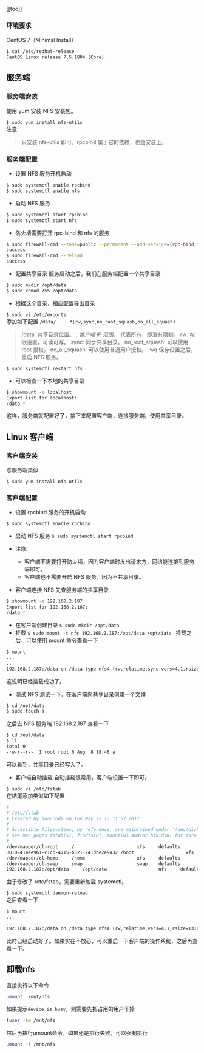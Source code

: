 [[toc]]
### 环境要求
CentOS 7（Minimal Install）  
```bash
$ cat /etc/redhat-release 
CentOS Linux release 7.5.1804 (Core) 
```
## 服务端
### 服务端安装
使用 yum 安装 NFS 安装包。

`$ sudo yum install nfs-utils`  
注意:
>只安装 nfs-utils 即可，rpcbind 属于它的依赖，也会安装上。

### 服务端配置
- 设置 NFS 服务开机启动

```bash
$ sudo systemctl enable rpcbind
$ sudo systemctl enable nfs
```
- 启动 NFS 服务
```bash
$ sudo systemctl start rpcbind
$ sudo systemctl start nfs
```
- 防火墙需要打开 rpc-bind 和 nfs 的服务

````bash
$ sudo firewall-cmd --zone=public --permanent --add-service={rpc-bind,mountd,nfs}
success
$ sudo firewall-cmd --reload
success
````
- 配置共享目录
服务启动之后，我们在服务端配置一个共享目录
```bash
$ sudo mkdir /opt/data
$ sudo chmod 755 /opt/data
```
- 根据这个目录，相应配置导出目录

`$ sudo vi /etc/exports`  
添加如下配置
`/data/     *(rw,sync,no_root_squash,no_all_squash)`
>/data: 共享目录位置。
*: 客户端 IP 范围，* 代表所有，即没有限制。
rw: 权限设置，可读可写。
sync: 同步共享目录。
no_root_squash: 可以使用 root 授权。
no_all_squash: 可以使用普通用户授权。
:wq 保存设置之后，重启 NFS 服务。

`$ sudo systemctl restart nfs`  
- 可以检查一下本地的共享目录

```bash
$ showmount -e localhost
Export list for localhost:
/data *
```
这样，服务端就配置好了，接下来配置客户端，连接服务端，使用共享目录。

## Linux 客户端
### 客户端安装
与服务端类似

`$ sudo yum install nfs-utils`  
### 客户端配置
- 设置 rpcbind 服务的开机启动

`$ sudo systemctl enable rpcbind`  
- 启动 NFS 服务
`$ sudo systemctl start rpcbind
`
- 注意:
   
    - 客户端不需要打开防火墙，因为客户端时发出请求方，网络能连接到服务端即可。
    - 客户端也不需要开启 NFS 服务，因为不共享目录。

- 客户端连接 NFS
先查服务端的共享目录

```bash
$ showmount -e 192.168.2.187
Export list for 192.168.2.187:
/data *
```
- 在客户端创建目录
`$ sudo mkdir /opt/data
`  
- 挂载
`$ sudo mount -t nfs 192.168.2.187:/opt/data /opt/data
`
挂载之后，可以使用 mount 命令查看一下
```bash
$ mount
...
...
192.168.2.187:/data on /data type nfs4 (rw,relatime,sync,vers=4.1,rsize=131072,wsize=131072,namlen=255,hard,proto=tcp,port=0,timeo=600,retrans=2,sec=sys,clientaddr=192.168.0.100,local_lock=none,addr=192.168.0.101)

```
这说明已经挂载成功了。

- 测试 NFS
测试一下，在客户端向共享目录创建一个文件

```bash
$ cd /opt/data
$ sudo touch a
```
之后去 NFS 服务端 192.168.2.187 查看一下

```bash
$ cd /opt/data
$ ll
total 0
-rw-r--r--. 1 root root 0 Aug  8 18:46 a
```
可以看到，共享目录已经写入了。

- 客户端自动挂载
自动挂载很常用，客户端设置一下即可。

`$ sudo vi /etc/fstab`  
在结尾添加类似如下配置


```bash
#
# /etc/fstab
# Created by anaconda on Thu May 25 13:11:52 2017
#
# Accessible filesystems, by reference, are maintained under '/dev/disk'
# See man pages fstab(5), findfs(8), mount(8) and/or blkid(8) for more info
#
/dev/mapper/cl-root     /                       xfs     defaults        0 0
UUID=414ee961-c1cb-4715-b321-241dbe2e9a32 /boot                   xfs     defaults        0 0
/dev/mapper/cl-home     /home                   xfs     defaults        0 0
/dev/mapper/cl-swap     swap                    swap    defaults        0 0
192.168.2.187:/opt/data     /opt/data                   nfs     defaults        0 0
```

由于修改了 /etc/fstab，需要重新加载 systemctl。

`$ sudo systemctl daemon-reload`  
之后查看一下
```bash
$ mount
...
...
192.168.2.187:/data on /data type nfs4 (rw,relatime,vers=4.1,rsize=131072,wsize=131072,namlen=255,hard,proto=tcp,port=0,timeo=600,retrans=2,sec=sys,clientaddr=192.168.0.100,local_lock=none,addr=192.168.0.101)

```
此时已经启动好了。如果实在不放心，可以重启一下客户端的操作系统，之后再查看一下。



## 卸载nfs
直接执行以下命令
```bash
umount  /mnt/nfs
```
如果提示`device is busy`，则需要先把占用的用户干掉
```bash
fuser -km /mnt/nfs
```
然后再执行umount命令，如果还是执行失败，可以强制执行
```bash
umount -f /mnt/nfs
```

